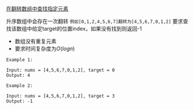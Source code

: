 
[在翻转数组中查找指定元素](https://leetcode.com/problems/search-in-rotated-sorted-array/)

升序数组中会存在一次翻转
`例如[0,1,2,4,5,6,7]翻转为[4,5,6,7,0,1,2]`
要求查找该数组中给定target的位置index，如果没有找到则返回-1

+ 数组没有重复元素
+ 要求时间复杂度为$O(logn)$

```
Example 1:

Input: nums = [4,5,6,7,0,1,2], target = 0
Output: 4

Example 2:

Input: nums = [4,5,6,7,0,1,2], target = 3
Output: -1
```